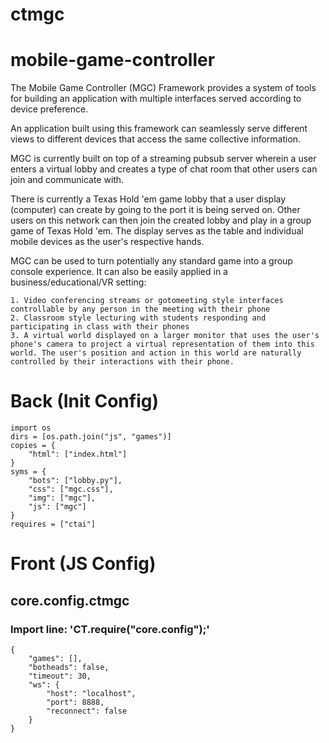 # ctmgc
# mobile-game-controller

The Mobile Game Controller (MGC) Framework provides a system of tools for building an application with multiple interfaces served according to device preference.

An application built using this framework can seamlessly serve different views to different devices that access the same collective information.

MGC is currently built on top of a streaming pubsub server wherein a user enters a virtual lobby and creates a type of chat room that other users can join and communicate with.

There is currently a Texas Hold 'em game lobby that a user display (computer) can create by going to the port it is being served on. Other users on this network can then join the created lobby and play in a group game of Texas Hold 'em. The display serves as the table and individual mobile devices as the user's respective hands.

MGC can be used to turn potentially any standard game into a group console experience. It can also be easily applied in a business/educational/VR setting:

	1. Video conferencing streams or gotomeeting style interfaces controllable by any person in the meeting with their phone
	2. Classroom style lecturing with students responding and participating in class with their phones
	3. A virtual world displayed on a larger monitor that uses the user's phone's camera to project a virtual representation of them into this world. The user's position and action in this world are naturally controlled by their interactions with their phone.


# Back (Init Config)

    import os
    dirs = [os.path.join("js", "games")]
    copies = {
    	"html": ["index.html"]
    }
    syms = {
    	"bots": ["lobby.py"],
    	"css": ["mgc.css"],
    	"img": ["mgc"],
    	"js": ["mgc"]
    }
    requires = ["ctai"]

# Front (JS Config)

## core.config.ctmgc
### Import line: 'CT.require("core.config");'
    {
    	"games": [],
    	"botheads": false,
    	"timeout": 30,
    	"ws": {
    		"host": "localhost",
    		"port": 8888,
    		"reconnect": false
    	}
    }